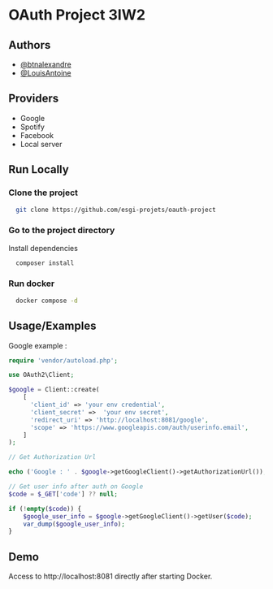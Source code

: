 # OAuth Project 3IW2

## Authors

- [@btnalexandre](https://www.github.com/btnalexandre)
- [@LouisAntoine](https://www.github.com/louisantoine)

## Providers

- Google
- Spotify
- Facebook
- Local server

## Run Locally

### Clone the project

```bash
  git clone https://github.com/esgi-projets/oauth-project
```

### Go to the project directory

Install dependencies

```bash
  composer install
```

### Run docker

```bash
  docker compose -d
```

## Usage/Examples

Google example :

```php
require 'vendor/autoload.php';

use OAuth2\Client;

$google = Client::create(
    [
      'client_id' => 'your env credential',
      'client_secret' =>  'your env secret',
      'redirect_uri' => 'http://localhost:8081/google',
      'scope' => 'https://www.googleapis.com/auth/userinfo.email',
    ]
);

// Get Authorization Url

echo ('Google : ' . $google->getGoogleClient()->getAuthorizationUrl());

// Get user info after auth on Google
$code = $_GET['code'] ?? null;

if (!empty($code)) {
    $google_user_info = $google->getGoogleClient()->getUser($code);
    var_dump($google_user_info);
}

```

## Demo

Access to http://localhost:8081 directly after starting Docker.
